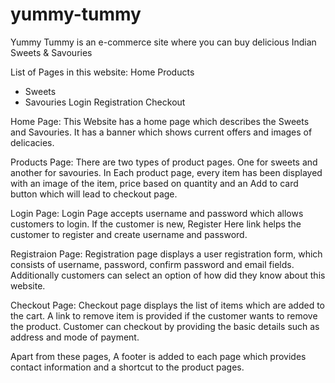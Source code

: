 # yummy-tummy

Yummy Tummy is an e-commerce site where you can buy delicious Indian Sweets & Savouries

List of Pages in this website:
Home
Products
 - Sweets
 - Savouries
Login
Registration
Checkout

Home Page:
This Website has a home page which describes the Sweets and Savouries. It has a banner which shows current offers and images of delicacies.

Products Page:
There are two types of product pages. One for sweets and another for savouries. In Each product page, every item has been displayed with an image of the item, price based on quantity and an Add to card button which will lead to checkout page.

Login Page:
Login Page accepts username and password which allows customers to login. If the customer is new, Register Here link helps the customer to register and create username and password.

Registraion Page:
Registration page displays a user registration form, which consists of username, password, confirm password and email fields. Additionally customers can select an option of how did they know about this website.

Checkout Page:
Checkout page displays the list of items which are added to the cart. A link to remove item is provided if the customer wants to remove the product. Customer can checkout by providing the basic details such as address and mode of payment.

Apart from these pages, A footer is added to each page which provides contact information and a shortcut to the product pages.
